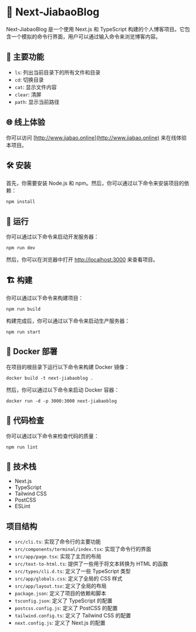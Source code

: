 # 🚀 Next-JiabaoBlog

Next-JiabaoBlog 是一个使用 Next.js 和 TypeScript 构建的个人博客项目。它包含一个模拟的命令行界面，用户可以通过输入命令来浏览博客内容。

## 🎯 主要功能

- `ls`: 列出当前目录下的所有文件和目录
- `cd`: 切换目录
- `cat`: 显示文件内容
- `clear`: 清屏
- `path`: 显示当前路径

## 🌐 线上体验

你可以访问 [http://www.jiabao.online](http://www.jiabao.online) 来在线体验本项目。

## 🛠️ 安装

首先，你需要安装 Node.js 和 npm。然后，你可以通过以下命令来安装项目的依赖：

```
npm install
```

## 🚀 运行

你可以通过以下命令来启动开发服务器：

```
npm run dev
```

然后，你可以在浏览器中打开 [http://localhost:3000](http://localhost:3000) 来查看项目。

## 🏗️ 构建

你可以通过以下命令来构建项目：

```
npm run build
```

构建完成后，你可以通过以下命令来启动生产服务器：

```
npm run start
```

## 🐳 Docker 部署

在项目的根目录下运行以下命令来构建 Docker 镜像：

```
docker build -t next-jiabaoblog .
```

然后，你可以通过以下命令来启动 Docker 容器：

```
docker run -d -p 3000:3000 next-jiabaoblog
```

## 🧹 代码检查

你可以通过以下命令来检查代码的质量：

```
npm run lint
```

## 🧰 技术栈

- Next.js
- TypeScript
- Tailwind CSS
- PostCSS
- ESLint

## 项目结构

- `src/cli.ts`: 实现了命令行的主要功能
- `src/components/terminal/index.tsx`: 实现了命令行的界面
- `src/app/page.tsx`: 实现了主页的布局
- `src/text-to-html.ts`: 提供了一些用于将文本转换为 HTML 的函数
- `src/types/cli.d.ts`: 定义了一些 TypeScript 类型
- `src/app/globals.css`: 定义了全局的 CSS 样式
- `src/app/layout.tsx`: 定义了全局的布局
- `package.json`: 定义了项目的依赖和脚本
- `tsconfig.json`: 定义了 TypeScript 的配置
- `postcss.config.js`: 定义了 PostCSS 的配置
- `tailwind.config.ts`: 定义了 Tailwind CSS 的配置
- `next.config.js`: 定义了 Next.js 的配置
